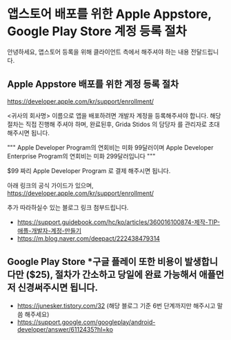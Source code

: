 # 앱스토어 배포를 위한 Apple Appstore, Google Play Store 계정 등록 절차

안녕하세요, 앱스토어 등록을 위해 클라이언트 측에서 해주셔야 하는 내용 전달드립니다.

## Apple Appstore 배포를 위한 계정 등록 절차

https://developer.apple.com/kr/support/enrollment/

<귀사의 회사명> 이름으로 앱을 배포하려면 개발자 계정을 등록해주셔야 합니다.
해당 절차는 직접 진행해 주셔야 하며, 완료된후, Grida Stidos 의 담당자 를 관리자로 초대해주시면 됩니다.

"""
Apple Developer Program의 연회비는 미화 99달러이며 Apple Developer Enterprise Program의 연회비는 미화 299달러입니다
"""

$99 짜리 Apple Developer Program 로 결제 해주시면 됩니다.

아래 링크의 공식 가이드가 있으며,
https://developer.apple.com/kr/support/enrollment/

추가 따라하실수 있는 블로그 링크 첨부드립니다.

- https://support.guidebook.com/hc/ko/articles/360016100874-제작-TIP-애플-개발자-계정-만들기
- https://m.blog.naver.com/deepact/222438479314

## Google Play Store \*구글 플레이 또한 비용이 발생합니다만 ($25), 절차가 간소하고 당일에 완료 가능해서 애플먼저 신경써주시면 됩니다.

- https://junesker.tistory.com/32 (해당 블로그 기준 6번 단계까지만 해주시고 말씀 해주세요)
- https://support.google.com/googleplay/android-developer/answer/6112435?hl=ko
